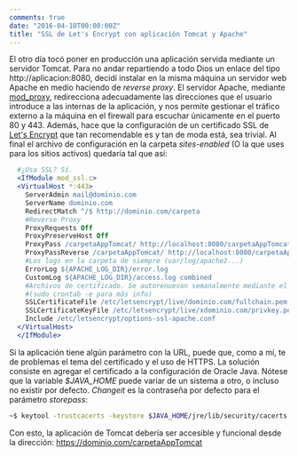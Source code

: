 ```yaml
---
comments: true
date: "2016-04-10T00:00:00Z"
title: "SSL de Let's Encrypt con aplicación Tomcat y Apache"
---
```


El otro día tocó poner en producción una aplicación servida mediante un servidor Tomcat. Para no andar repartiendo a todo Dios un enlace del tipo http://aplicacion:8080, decidí instalar en la misma máquina un servidor web Apache en medio haciendo de *reverse proxy*. El servidor Apache, mediante [mod_proxy](http://httpd.apache.org/docs/2.4/es/mod/mod_proxy.html), redirecciona adecuadamente las direcciones que el usuario introduce a las internas de la aplicación, y nos permite gestionar el tráfico externo a la máquina en el firewall para escuchar únicamente en el puerto 80 y 443. Además, hace que la configuración de un certificado SSL de [Let's Encrypt](https://letsencrypt.org/) que tan recomendable es y tan de moda está, sea trivial. Al final el archivo de configuración en la carpeta *sites-enabled* (O la que uses para los sitios activos) quedaría tal que así:

```apache
  #¿Usa SSL? Sí.
  <IfModule mod_ssl.c>
  <VirtualHost *:443>
    ServerAdmin mail@dominio.com
    ServerName dominio.com
    RedirectMatch ^/$ http://dominio.com/carpeta
    #Reverse Proxy
    ProxyRequests Off
    ProxyPreserveHost Off
    ProxyPass /carpetaAppTomcat/ http://localhost:8080/carpetaAppTomcat/
    ProxyPassReverse /carpetaAppTomcat/ http://localhost:8080/carpetaAppTomcat/
    #Los logs en la carpeta de siempre (var/log/apache2...)
    ErrorLog ${APACHE_LOG_DIR}/error.log
    CustomLog ${APACHE_LOG_DIR}/access.log combined
    #Archivos de certificado. Se autorenuevan semanalmente mediante el cliente de Let's Encrypt
    #(sudo crontab -e para más info)
    SSLCertificateFile /etc/letsencrypt/live/dominio.com/fullchain.pem
    SSLCertificateKeyFile /etc/letsencrypt/live/xdominio.com/privkey.pem
    Include /etc/letsencrypt/options-ssl-apache.conf
  </VirtualHost>
  </IfModule>
```

Si la aplicación tiene algún parámetro con la URL, puede que, como a mí, te de problemas el tema del certificado y el uso de HTTPS. La solución consiste en agregar el certificado a la configuración de Oracle Java. Nótese que la variable *$JAVA_HOME* puede variar de un sistema a otro, o incluso no existir por defecto. *Changeit* es la contraseña por defecto para el parámetro *storepass*:

```bash
~$ keytool -trustcacerts -keystore $JAVA_HOME/jre/lib/security/cacerts -storepass changeit -noprompt -importcert -file /etc/letsencrypt/live/dominio.com/chain.pem
```

Con esto, la aplicación de Tomcat debería ser accesible y funcional desde la dirección: https://dominio.com/carpetaAppTomcat
